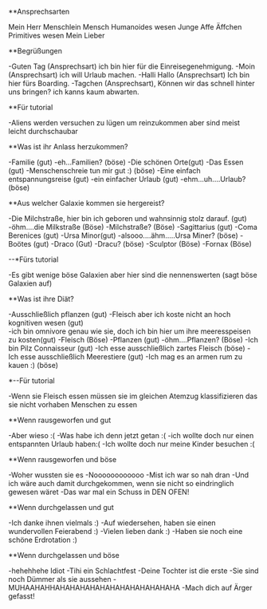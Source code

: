 **Ansprechsarten

Mein Herr
Menschlein
Mensch
Humanoides wesen
Junge
Affe
Äffchen
Primitives wesen
Mein Lieber

**Begrüßungen

-Guten Tag (Ansprechsart) ich bin hier für die Einreisegenehmigung.
-Moin (Ansprechsart) ich will Urlaub machen.
-Halli Hallo (Ansprechsart) Ich bin hier fürs Boarding.
-Tagchen (Ansprechsart), Können wir das schnell hinter uns bringen? ich kanns kaum abwarten.



**Für tutorial 

-Aliens werden versuchen zu lügen um reinzukommen aber sind meist leicht durchschaubar

**Was ist ihr Anlass herzukommen?

-Familie (gut)
-eh...Familien? (böse)
-Die schönen Orte(gut)
-Das Essen (gut)
-Menschenschreie tun mir gut :) (böse)
-Eine einfach entspannungsreise (gut)
-ein einfacher Urlaub (gut)
-ehm...uh....Urlaub? (böse)

**Aus welcher Galaxie kommen sie hergereist?

-Die Milchstraße, hier bin ich geboren und wahnsinnig stolz darauf. (gut)
-öhm....die Milkstraße (Böse)
-Milchstraße? (Böse)
-Sagittarius (gut)
-Coma Berenices (gut)
-Ursa Minor(gut)
-alsooo....ähm.....Ursa Miner? (böse)
-Boötes (gut)
-Draco (Gut)
-Dracu? (böse)
-Sculptor (Böse)
-Fornax (Böse)

--*Fürs tutorial

-Es gibt wenige böse Galaxien aber hier sind die nennenswerten (sagt böse Galaxien auf)

**Was ist ihre Diät?

-Ausschließlich pflanzen (gut)
-Fleisch aber ich koste nicht an hoch kognitiven wesen (gut)  
-ich bin omnivore genau wie sie, doch ich bin hier um ihre meeresspeisen zu kosten(gut)
-Fleisch (Böse)
-Pflanzen (gut)
-öhm....Pflanzen? (Böse)
-Ich bin Pilz Connaisseur (gut)
-Ich esse ausschließlich zartes Fleisch (böse)
-Ich esse ausschließlich Meerestiere (gut)
-Ich mag es an armen rum zu kauen :) (böse)

*--Für tutorial

-Wenn sie Fleisch essen müssen sie im gleichen Atemzug klassifizieren das sie nicht vorhaben Menschen zu essen



**Wenn rausgeworfen und gut

-Aber wieso :(
-Was habe ich denn jetzt getan :(
-ich wollte doch nur einen entspannten Urlaub haben:(
-Ich wollte doch nur meine Kinder besuchen :(

**Wenn rausgeworfen und böse

-Woher wussten sie es
-Noooooooooooo
-Mist ich war so nah dran
-Und ich wäre auch damit durchgekommen, wenn sie nicht so eindringlich gewesen wäret
-Das war mal ein Schuss in DEN OFEN!

**Wenn durchgelassen und gut

-Ich danke ihnen vielmals :)
-Auf wiedersehen, haben sie einen wundervollen Feierabend :)
-Vielen lieben dank :)
-Haben sie noch eine schöne Erdrotation :)

**Wenn durchgelassen und böse

-hehehhehe Idiot
-Tihi ein Schlachtfest
-Deine Tochter ist die erste 
-Sie sind noch Dümmer als sie aussehen
-MUHAAHAHHAHAHAHAHAHAHAHAHAHAHAHAHA
-Mach dich auf Ärger gefasst!









